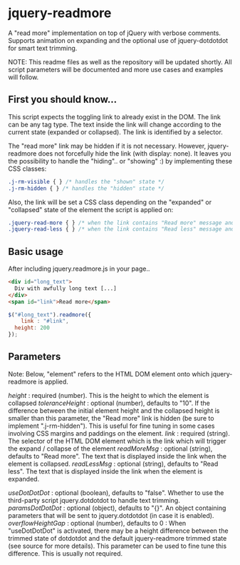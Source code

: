 # jquery-readmore
A "read more" implementation on top of jQuery with verbose comments. Supports animation on expanding and the optional use of jquery-dotdotdot for smart text trimming.

NOTE: This readme files as well as the repository will be updated shortly. All script parameters will be documented and more use cases and examples will follow.

First you should know...
------
This script expects the toggling link to already exist in the DOM. The link can be any tag type. The text inside the link will change according to the current state (expanded or collapsed). The link is identified by a selector.

The "read more" link may be hidden if it is not necessary. However, jquery-readmore does not forcefully hide the link (with display: none). It leaves you the possibility to handle the "hiding".. or "showing" :) by implementing these CSS classes:

```css
.j-rm-visible { } /* handles the "shown" state */
.j-rm-hidden { } /* handles the "hidden" state */
```

Also, the link will be set a CSS class depending on the "expanded" or "collapsed" state of the element the script is applied on:

```css
.jquery-read-more { } /* when the link contains "Read more" message and element is collapsed */
.jquery-read-less { } /* when the link contains "Read less" message and element is expanded */
```


Basic usage
------
After including jquery.readmore.js in your page..

```html
<div id="long_text">
  Div with awfully long text [...]
</div>
<span id="link">Read more</span>
```

```js
$("#long_text").readmore({
	link : "#link",
  height: 200
});
```

Parameters
--------
Note: Below, "element" refers to the HTML DOM element onto which jquery-readmore is applied.

*height* : required (number). This is the height to which the element is collapsed
*toleranceHeight* : optional (number), defaults to "10". If the difference between the initial element height and the collapsed height is smaller than this parameter, the "Read more" link is hidden (be sure to implement ".j-rm-hidden"). This is useful for fine tuning in some cases involving CSS margins and paddings on the element.
*link* : required (string). The selector of the HTML DOM element which is the link which will trigger the expand / collapse of the element
*readMoreMsg* : optional (string), defaults to "Read more". The text that is displayed inside the link when the element is collapsed.
*readLessMsg* : optional (string), defaults to "Read less". The text that is displayed inside the link when the element is expanded.

*useDotDotDot* : optional (boolean), defaults to "false". Whether to use the third-party script jquery.dotdotdot to handle text trimming.
*paramsDotDotDot* : optional (object), defaults to "{}". An object containing parameters that will be sent to jquery.dotdotdot (in case it is enabled).
*overflowHeightGap* : optional (number), defaults to 0 : When "useDotDotDot" is activated, there may be a height difference between the trimmed state of dotdotdot and the default jquery-readmore trimmed state (see source for more details). This parameter can be used to fine tune this difference. This is usually not required.
